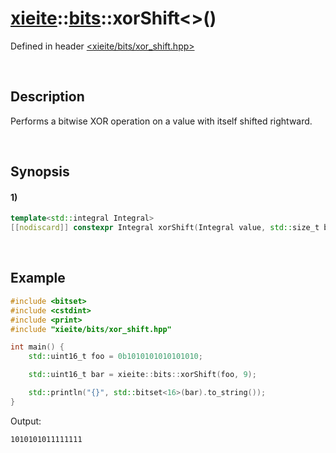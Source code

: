 # [xieite](../../xieite.md)\:\:[bits](../../bits.md)\:\:xorShift\<\>\(\)
Defined in header [<xieite/bits/xor_shift.hpp>](../../../include/xieite/bits/xor_shift.hpp)

&nbsp;

## Description
Performs a bitwise XOR operation on a value with itself shifted rightward.

&nbsp;

## Synopsis
#### 1)
```cpp
template<std::integral Integral>
[[nodiscard]] constexpr Integral xorShift(Integral value, std::size_t bits) noexcept;
```

&nbsp;

## Example
```cpp
#include <bitset>
#include <cstdint>
#include <print>
#include "xieite/bits/xor_shift.hpp"

int main() {
    std::uint16_t foo = 0b1010101010101010;

    std::uint16_t bar = xieite::bits::xorShift(foo, 9);

    std::println("{}", std::bitset<16>(bar).to_string());
}
```
Output:
```
1010101011111111
```
